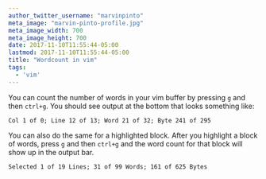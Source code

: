 ```yaml
---
author_twitter_username: "marvinpinto"
meta_image: "marvin-pinto-profile.jpg"
meta_image_width: 700
meta_image_height: 700
date: 2017-11-10T11:55:44-05:00
lastmod: 2017-11-10T11:55:44-05:00
title: "Wordcount in vim"
tags:
  - 'vim'
---
```


You can count the number of words in your vim buffer by pressing `g` and then
`ctrl+g`. You should see output at the bottom that looks something like:
``` text
Col 1 of 0; Line 12 of 13; Word 21 of 32; Byte 241 of 295
```

You can also do the same for a highlighted block. After you highlight a block
of words, press `g` and then `ctrl+g` and the word count for that block will
show up in the output bar.
``` text
Selected 1 of 19 Lines; 31 of 99 Words; 161 of 625 Bytes
```
